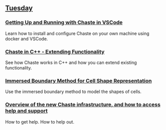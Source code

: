 ## [Tuesday](https://github.com/Chaste/chaste-workshop-materials-2023/tuesday)

### [Getting Up and Running with Chaste in VSCode](https://docs.google.com/presentation/d/1UqpN_9Jwfl-c1I9UpDGaIgm2GVSWffwk9rGkFhaq5_U/edit?usp=sharing)
Learn how to install and configure Chaste on your own machine using docker and VSCode.

### [Chaste in C++ - Extending Functionality]()
See how Chaste works in C++ and how you can extend existing functionality.

### [Immersed Boundary Method for Cell Shape Representation]()
Use the immersed boundary method to model the shapes of cells.

### [Overview of the new Chaste infrastructure, and how to access help and support](ChasteCellWorkshop_Infrastructure.pdf)
How to get help.  How to help out.
